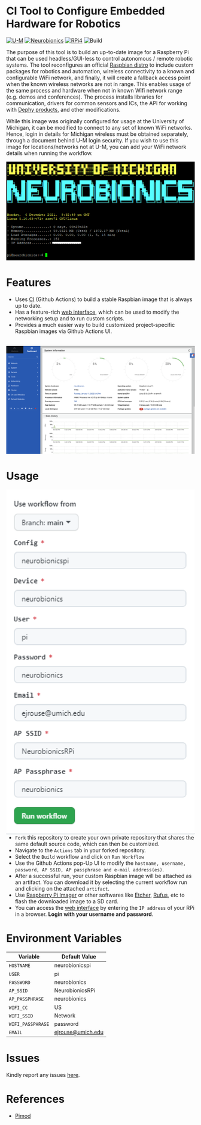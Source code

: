 # CI Tool to Configure Embedded Hardware for Robotics
[![U-M](https://img.shields.io/badge/-University%20of%20Michigan-ffcb05)](https://umich.edu/)
[![Neurobionics](https://img.shields.io/badge/-Neurobionics-00274c)](https://neurobionics.robotics.umich.edu/)
[![RPi4](https://img.shields.io/badge/Tested%20on-Raspberry%20Pi%204B-c51a4a)](https://www.raspberrypi.com/products/raspberry-pi-4-model-b/)
![Build](https://github.com/neurobionics/neurobionicspi/workflows/Build/badge.svg)

The purpose of this tool is to build an up-to-date image for a Raspberry Pi that can be used headless/GUI-less to control autonomous / remote robotic systems. The tool reconfigures an official [Raspbian distro](https://www.raspberrypi.com/software/operating-systems/) to include custom packages for robotics and automation, wireless connectivity to a known and configurable WiFi network, and finally, it will create a fallback access point when the known wireless networks are not in range. This enables usage of the same process and hardware when not in known Wifi network range (e.g. demos and conferences). The process installs libraries for communication, drivers for common sensors and ICs, the API for working with [Dephy products](dephy.com/faster/), and other modifications. 

While this image was originally configured for usage at the University of Michigan, it can be modified to connect to any set of known WiFi networks.  Hence, login in details for Michigan wireless must be obtained separately, through a document behind U-M login security. If you wish to use this image for locations/networks not at U-M, you can add your WiFi network details when running the workflow. 

<img src="https://github.com/neurobionics/neurobionicspi/blob/main/assets/neurobionicspi.PNG" width="1024">

# Features
* Uses [CI](https://docs.github.com/en/actions/automating-builds-and-tests/about-continuous-integration) (Github Actions) to build a stable Raspbian image that is always up to date.
* Has a feature-rich [web interface](https://doxfer.webmin.com/Webmin/Introduction), which can be used to modify the networking setup and to run custom scripts.
* Provides a much easier way to build customized project-specific Raspbian images via Github Actions UI.

\
<img src="https://github.com/neurobionics/neurobionicspi/blob/main/assets/interface.png">

# Usage
<img align="right" src="https://github.com/neurobionics/neurobionicspi/blob/main/assets/UI.PNG" width="640">

* `Fork` this repository to create your own private repository that shares the same default source code, which can then be customized.
* Navigate to the `Actions` tab in your forked repository.
* Select the `Build` workflow and click on `Run Workflow`
* Use the Github Actions pop-Up UI to modify the `hostname, username, password, AP SSID, AP passphrase and e-mail address(es)`.
* After a successful run, your custom Raspbian image will be attached as an artifact. You can download it by selecting the current workflow run and clicking on the attached `artifact`.
* Use [Raspberry Pi Imager](https://www.raspberrypi.com/software/) or other softwares like [Etcher](https://www.balena.io/etcher/), [Rufus](https://rufus.ie/en/), etc to flash the downloaded image to a SD card.
* You can access the [web interface](https://doxfer.webmin.com/Webmin/Introduction) by entering the `IP address` of your RPi in a browser. **Login with your username and password**.

# Environment Variables

| Variable | Default Value |
| -------- | ------------- |
| `HOSTNAME` | neurobionicspi |
| `USER` | pi |
| `PASSWORD` | neurobionics |
| `AP_SSID` | NeurobionicsRPi |
| `AP_PASSPHRASE` | neurobionics |
| `WIFI_CC` | US |
| `WIFI_SSID` | Network |
| `WIFI_PASSPHRASE` | password |
| `EMAIL` | ejrouse@umich.edu | 

# Issues
Kindly report any issues [here](https://github.com/neurobionics/neurobionicspi/issues).

# References
* [Pimod](https://github.com/marketplace/actions/run-pimod)
